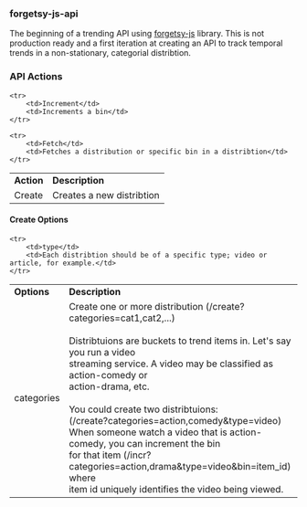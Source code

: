 ### forgetsy-js-api

The beginning of a trending API using [forgetsy-js](https://github.com/kirk7880/forgetsy-js) library. This is not production ready and a first iteration at creating an API to track temporal trends in a non-stationary, categorial distribtion. 


### API Actions

<table>
	<tr>
		<td><b>Action</b></td>
		<td><b>Description</b></td>
	</tr>
	<tr>
		<td>Create</td>
		<td>Creates a new distribtion</td>
	</tr>

	<tr>
		<td>Increment</td>
		<td>Increments a bin</td>
	</tr>

	<tr>
		<td>Fetch</td>
		<td>Fetches a distribution or specific bin in a distribtion</td>
	</tr>
</table>

#### Create Options
<table>
	<tr>
		<td><b>Options</b></td>
		<td><b>Description</b></td>
	</tr>
	<tr>
		<td>categories</td>
		<td>
			Create one or more distribution (/create?categories=cat1,cat2,...)
			<br/><br/>
			Distribtuions are buckets to trend items in. Let's say you run a video<br/>
			streaming service. A video may be classified as action-comedy or <br/>
			action-drama, etc. <br/>
			<br/>
			You could create two distribtuions:<br/>
			(/create?categories=action,comedy&type=video)
			<br/>
			When someone watch a video that is action-comedy, you can increment the bin <br/>
			for that item (/incr?categories=action,drama&type=video&bin=item_id) where <br/>
			item id uniquely identifies the video being viewed. 
		</td>
	</tr>

	<tr>
		<td>type</td>
		<td>Each distribtion should be of a specific type; video or article, for example.</td>
	</tr>
</table>


